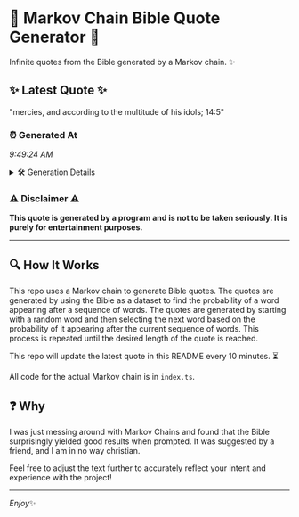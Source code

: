# 📖 Markov Chain Bible Quote Generator 📖

Infinite quotes from the Bible generated by a Markov chain. ✨

## ✨ Latest Quote ✨
"mercies, and according to the multitude of his idols; 14:5"

### ⏰ Generated At
*9:49:24 AM*

<details>
    <summary>🛠️ Generation Details</summary>
    <p>
        <strong>🌱 Seed:</strong> mercies,<br>
        <strong>🔄 Iterations:</strong> 9<br>
        <strong>📜 Context History:</strong><br>[ mercies, ]: and<br>[ mercies,, and ]: according<br>[ mercies,, and, according ]: to<br>[ mercies,, and, according, to ]: the<br>[ mercies,, and, according, to, the ]: multitude<br>[ mercies,, and, according, to, the, multitude ]: of<br>[ and, according, to, the, multitude, of ]: his<br>[ according, to, the, multitude, of, his ]: idols;<br>[ to, the, multitude, of, his, idols; ]: 14:5<br>
    </p>
</details>

### ⚠️ Disclaimer ⚠️
**This quote is generated by a program and is not to be taken seriously. It is purely for entertainment purposes.**

---

## 🔍 How It Works

This repo uses a Markov chain to generate Bible quotes. The quotes are generated by using the Bible as a dataset to find the probability of a word appearing after a sequence of words. The quotes are generated by starting with a random word and then selecting the next word based on the probability of it appearing after the current sequence of words. This process is repeated until the desired length of the quote is reached.

This repo will update the latest quote in this README every 10 minutes. ⏳

All code for the actual Markov chain is in `index.ts`.

## ❓ Why

I was just messing around with Markov Chains and found that the Bible surprisingly yielded good results when prompted. 
It was suggested by a friend, and I am in no way christian.

Feel free to adjust the text further to accurately reflect your intent and experience with the project!

---

*Enjoy*✨
